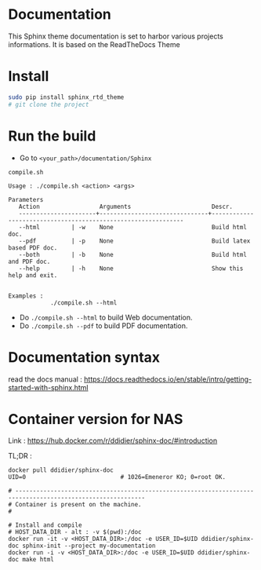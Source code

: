 # Documentation


This Sphinx theme documentation is set to harbor various projects informations.
It is based on the ReadTheDocs Theme


# Install

```sh
sudo pip install sphinx_rtd_theme
# git clone the project
```

# Run the build

- Go to `<your_path>/documentation/Sphinx`

```shell script
compile.sh

Usage : ./compile.sh <action> <args>

Parameters
   Action                 Arguments                       Descr.
   ----------------------+-------------------------------+--------------------------------------------------------------
   --html         | -w    None                            Build html doc.
   --pdf          | -p    None                            Build latex based PDF doc.
   --both         | -b    None                            Build html and PDF doc.
   --help         | -h    None                            Show this help and exit.


Examples :
            ./compile.sh --html
```

- Do `./compile.sh --html` to build Web documentation.
- Do `./compile.sh --pdf` to build PDF documentation.


# Documentation syntax 

read the docs manual : https://docs.readthedocs.io/en/stable/intro/getting-started-with-sphinx.html



# Container version for NAS

Link : https://hub.docker.com/r/ddidier/sphinx-doc/#introduction

TL;DR : 

```shell script
docker pull ddidier/sphinx-doc
UID=0                           # 1026=Emeneror KO; 0=root OK.

# -----------------------------------------------------------------------------------------------------------
# Container is present on the machine.
#

# Install and compile
# HOST_DATA_DIR - alt : -v $(pwd):/doc
docker run -it -v <HOST_DATA_DIR>:/doc -e USER_ID=$UID ddidier/sphinx-doc sphinx-init --project my-documentation
docker run -i -v <HOST_DATA_DIR>:/doc -e USER_ID=$UID ddidier/sphinx-doc make html
```
